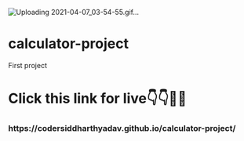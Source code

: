 ![Uploading 2021-04-07_03-54-55.gif…]()
# calculator-project
First project
<h1>Click this link for live👇👇🙋🤔</h1>
<H3>https://codersiddharthyadav.github.io/calculator-project/
